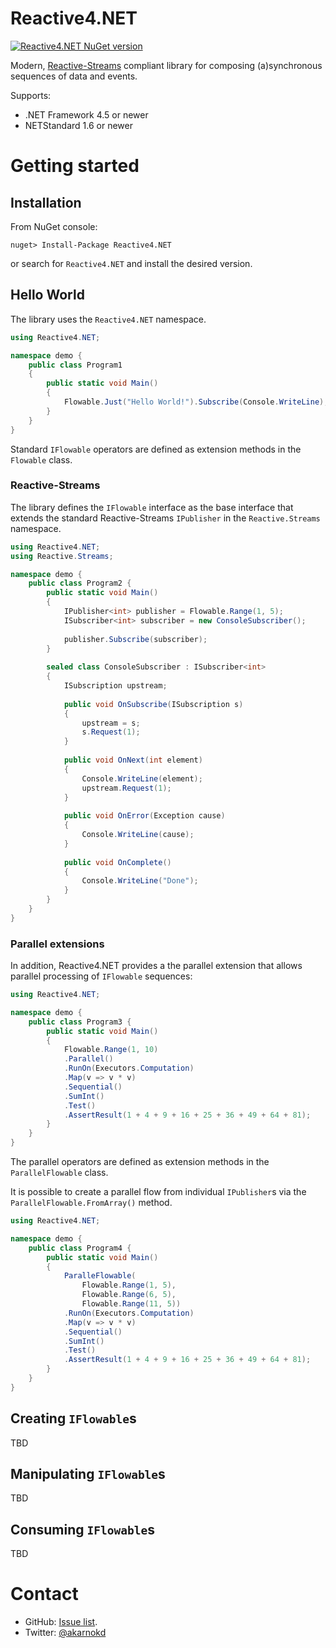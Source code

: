 # Reactive4.NET
<a href='https://www.nuget.org/packages/Reactive4.NET'><img src='https://img.shields.io/nuget/v/Reactive4.NET.svg' alt="Reactive4.NET NuGet version"/></a>

Modern, [Reactive-Streams](https://github.com/reactive-streams/reactive-streams-dotnet) compliant library for composing (a)synchronous sequences of data and events.

Supports:

- .NET Framework 4.5 or newer
- NETStandard 1.6 or newer

# Getting started

## Installation

From NuGet console:

```
nuget> Install-Package Reactive4.NET
```

or search for `Reactive4.NET` and install the desired version.

## Hello World

The library uses the `Reactive4.NET` namespace.

```cs
using Reactive4.NET;

namespace demo {
    public class Program1 
    {
        public static void Main() 
        {
            Flowable.Just("Hello World!").Subscribe(Console.WriteLine);
        }
    }
}
```

Standard `IFlowable` operators are defined as extension methods in the `Flowable` class.

### Reactive-Streams

The library defines the `IFlowable` interface as the base interface that extends the standard Reactive-Streams `IPublisher` in the `Reactive.Streams` namespace.

```cs
using Reactive4.NET;
using Reactive.Streams;

namespace demo {
    public class Program2 {
        public static void Main() 
        {
            IPublisher<int> publisher = Flowable.Range(1, 5);
            ISubscriber<int> subscriber = new ConsoleSubscriber();
            
            publisher.Subscribe(subscriber);
        }
        
        sealed class ConsoleSubscriber : ISubscriber<int> 
        {
            ISubscription upstream;
            
            public void OnSubscribe(ISubscription s) 
            {
                upstream = s;
                s.Request(1);
            }
            
            public void OnNext(int element) 
            {
                Console.WriteLine(element);
                upstream.Request(1);
            }
            
            public void OnError(Exception cause) 
            {
                Console.WriteLine(cause);
            }
            
            public void OnComplete() 
            {
                Console.WriteLine("Done");
            }
        }
    }
}
```

### Parallel extensions

In addition, Reactive4.NET provides a the parallel extension that allows parallel processing of `IFlowable` sequences:

```cs
using Reactive4.NET;

namespace demo {
    public class Program3 {
        public static void Main() 
        {
            Flowable.Range(1, 10)
            .Parallel()
            .RunOn(Executors.Computation)
            .Map(v => v * v)
            .Sequential()
            .SumInt()
            .Test()
            .AssertResult(1 + 4 + 9 + 16 + 25 + 36 + 49 + 64 + 81);
        }
    }
}
```

The parallel operators are defined as extension methods in the `ParallelFlowable` class.

It is possible to create a parallel flow from individual `IPublisher`s via the `ParallelFlowable.FromArray()` method.

```cs
using Reactive4.NET;

namespace demo {
    public class Program4 {
        public static void Main() 
        {
            ParalleFlowable(
                Flowable.Range(1, 5), 
                Flowable.Range(6, 5), 
                Flowable.Range(11, 5))
            .RunOn(Executors.Computation)
            .Map(v => v * v)
            .Sequential()
            .SumInt()
            .Test()
            .AssertResult(1 + 4 + 9 + 16 + 25 + 36 + 49 + 64 + 81);
        }
    }
}
```


## Creating `IFlowable`s

TBD

## Manipulating `IFlowable`s

TBD

## Consuming `IFlowable`s

TBD

# Contact

- GitHub: [Issue list](https://github.com/akarnokd/Reactive4.NET/issues).
- Twitter: [@akarnokd](https://twitter.com/akarnokd)
